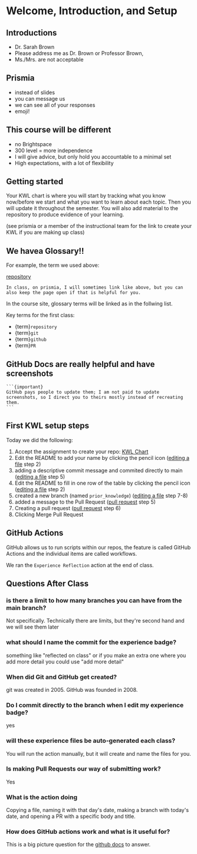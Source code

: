 # Welcome, Introduction, and Setup


## Introductions

- Dr. Sarah Brown
- Please address me as Dr. Brown or Professor Brown, 
- Ms./Mrs. are not acceptable


## Prismia 

- instead of slides
- you can message us
- we can see all of your responses
- emoji! 


## This course will be different

- no Brightspace
- 300 level = more independence
- I will give advice, but only hold you accountable to a minimal set
- High expectations, with a lot of flexibility


## Getting started 


Your KWL chart is where you will start by tracking what you know now/before we start and what you want to learn about each topic.  Then you will update it throughout the semester. You will also add material to the repository to produce evidence of your learning. 

(see prismia or a member of the instructional team for the link to create your KWL if you are making up class)

## We havea Glossary!!

For example, the term we used above: 

[repository](https://compsys-progtools.github.io/spring2024/resources/glossary.html#term-repository)

```{tip}
In class, on prismia, I will sometimes link like above, but you can also keep the page open if that is helpful for you. 
```


In the course site, glossary terms will be linked as in the follwing list. 

Key terms for the first class: 
- {term}`repository`
- {term}`git`
- {term}`github`
- {term}`PR`


## GitHub Docs are really helpful and have screenshots

````{margin}
```{important}
GitHub pays people to update them; I am not paid to update screenshots, so I direct you to theirs mostly instead of recreating them.  
```
````


## First KWL setup steps

Today we did the following:
1. Accept the assignment to create your repo: [KWL Chart](https://classroom.github.com/a/CeBxAe-e)
1. Edit the README to add your name by clicking the pencil icon ([editing a file](https://docs.github.com/en/repositories/working-with-files/managing-files/editing-files) step 2)
1. adding a descriptive commit message and commited directly to main ([editing a file](https://docs.github.com/en/repositories/working-with-files/managing-files/editing-files) step 5)
2. Edit the README to fill in one row of the table by clicking the pencil icon ([editing a file](https://docs.github.com/en/repositories/working-with-files/managing-files/editing-files) step 2)
3. created a new branch (named `prior_knowledge`) ([editing a file](https://docs.github.com/en/repositories/working-with-files/managing-files/editing-files) step 7-8)
4. added a message to the Pull Request ([pull request](https://docs.github.com/en/pull-requests/collaborating-with-pull-requests/proposing-changes-to-your-work-with-pull-requests/creating-a-pull-request) step 5)
5. Creating a pull request ([pull request](https://docs.github.com/en/pull-requests/collaborating-with-pull-requests/proposing-changes-to-your-work-with-pull-requests/creating-a-pull-request) step 6)
6. Clicking Merge Pull Request


## GitHub Actions

GitHub allows us to run scripts within our repos, the feature is called GitHub Actions and the individual items are called workflows. 

We ran the `Experience Reflection` action at the end of class. 


## Questions After Class


### is there a limit to how many branches you can have from the main branch?

Not specifically.  Technically there are limits, but they're second hand and we will see them later

### what should I name the commit for the experience badge?

something like "reflected on class" or if you make an extra one where  you add more detail you could use "add more detail" 

### When did Git and GitHub get created?

git was created in 2005. GitHub was founded in 2008. 

### Do I commit directly to the branch when I edit my experience badge?

yes

### will these experience files be auto-generated each class?

You will run the action manually, but it will create and name the files for you. 

### Is making Pull Requests our way of submitting work?

Yes

### What is the action doing

Copying a file, naming it with that day's date, making a branch with today's date, and opening a PR with a specific body and title. 

### How does GitHub actions work and what is it useful for?

This is a big picture question for the [github docs](https://github.com/features/actions) to answer. 